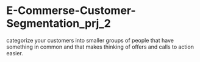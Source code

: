 # E-Commerse-Customer-Segmentation_prj_2
categorize your customers into smaller groups of people that have something in common and that makes thinking of offers and calls to action easier.
